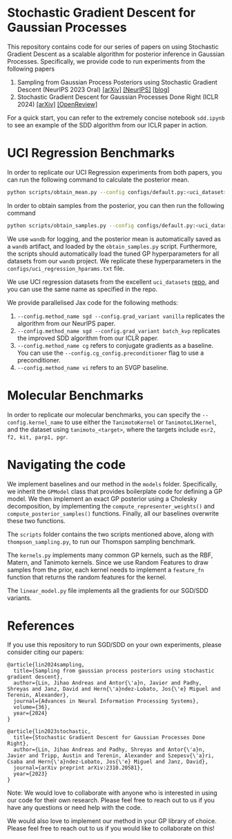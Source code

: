 # Stochastic Gradient Descent for Gaussian Processes

This repository contains code for our series of papers on using Stochastic Gradient Descent as a scalable algorithm for posterior inference in Gaussian Processes. Specifically, we provide code to run experiments from the following papers

1. Sampling from Gaussian Process Posteriors using Stochastic Gradient Descent (NeurIPS 2023 Oral) [[arXiv]](https://arxiv.org/abs/2306.11589) [[NeurIPS]](https://neurips.cc/virtual/2023/poster/71593) [[blog]](https://papers.avt.im/stochastic-gradient-descent-gp/)
2. Stochastic Gradient Descent for Gaussian Processes Done Right (ICLR 2024) [[arXiv]](https://arxiv.org/abs/2310.20581) [[OpenReview]](https://openreview.net/forum?id=fj2E5OcLFn)

For a quick start, you can refer to the extremely concise notebook `sdd.ipynb` to see an example of the SDD algorithm from our ICLR paper in action.

# UCI Regression Benchmarks

In order to replicate our UCI Regression experiments from both papers, you can run the following command to calculate the posterior mean.

```bash
python scripts/obtain_mean.py --config configs/default.py:<uci_dataset> --config.method_name <method>
```

In order to obtain samples from the posterior, you can then run the following command

```bash
python scripts/obtain_samples.py --config configs/default.py:<uci_dataset> --config.method_name <method>
```
We use `wandb` for logging, and the posterior mean is automatically saved as a `wandb` artifact, and loaded by the `obtain_samples.py` script. Furthermore, the scripts should automatically load the tuned GP hyperparameters for all datasets from our `wandb` project. We replicate these hyperparameters in the `configs/uci_regression_hparams.txt` file.

We use UCI regression datasets from the excellent `uci_datasets` [repo](https://github.com/treforevans/uci_datasets), and you can use the same name as specified in the repo.

We provide parallelised Jax code for the following methods:

1. `--config.method_name sgd --config.grad_variant vanilla` replicates the algorithm from our NeurIPS paper.
2. `--config.method_name sgd --config.grad_variant batch_kvp` replicates the improved SDD algorithm from our ICLR paper.
3. `--config.method_name cg` refers to conjugate gradients as a baseline. You can use the `--config.cg_config.preconditioner` flag to use a preconditioner.
4. `--config.method_name vi` refers to an SVGP baseline.

# Molecular Benchmarks

In order to replicate our molecular benchmarks, you can specify the `--config.kernel_name` to use either the `TanimotoKernel` or `TanimotoL1Kernel`, and the dataset using `tanimoto_<target>`, where the targets include `esr2, f2, kit, parp1, pgr`.

# Navigating the code

We implement baselines and our method in the `models` folder. Specifically, we inherit the `GPModel` class that provides boilerplate code for defining a GP model. We then implement an exact GP posterior using a Cholesky decomposition, by implementing the `compute_representer_weights()` and `compute_posterior_samples()` functions. Finally, all our baselines overwrite these two functions.

The `scripts` folder contains the two scripts mentioned above, along with `thompson_sampling.py`, to run our Thomspon sampling benchmark. 

The `kernels.py` implements many common GP kernels, such as the RBF, Matern, and Tanimoto kernels. Since we use Random Features to draw samples from the prior, each kernel needs to implement a `feature_fn` function that returns the random features for the kernel.

The `linear_model.py` file implements all the gradients for our SGD/SDD variants.

# References

If you use this repository to run SGD/SDD on your own experiments, please consider citing our papers:

```
@article{lin2024sampling,
  title={Sampling from gaussian process posteriors using stochastic gradient descent},
  author={Lin, Jihao Andreas and Antor{\'a}n, Javier and Padhy, Shreyas and Janz, David and Hern{\'a}ndez-Lobato, Jos{\'e} Miguel and Terenin, Alexander},
  journal={Advances in Neural Information Processing Systems},
  volume={36},
  year={2024}
}

@article{lin2023stochastic,
  title={Stochastic Gradient Descent for Gaussian Processes Done Right},
  author={Lin, Jihao Andreas and Padhy, Shreyas and Antor{\'a}n, Javier and Tripp, Austin and Terenin, Alexander and Szepesv{\'a}ri, Csaba and Hern{\'a}ndez-Lobato, Jos{\'e} Miguel and Janz, David},
  journal={arXiv preprint arXiv:2310.20581},
  year={2023}
}
```

Note: We would love to collaborate with anyone who is interested in using our code for their own research. Please feel free to reach out to us if you have any questions or need help with the code. 

We would also love to implement our method in your GP library of choice. Please feel free to reach out to us if you would like to collaborate on this!
```
